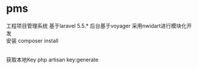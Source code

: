 # pms
工程项目管理系统
基于laravel 5.5.*
后台基于voyager
采用nwidart进行模块化开发
<br>
安装
composer install

</br>
获取本地Key
php artisan key:generate
